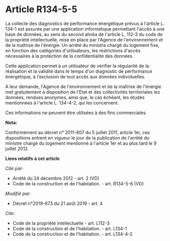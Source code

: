 # Article R134-5-5

La collecte des diagnostics de performance énergétique prévus à l'article L. 134-1 est assurée par une application
informatique permettant l'accès à une base de données, au sens du second alinéa de l'article L. 112-3 du code de la propriété
intellectuelle, mise en place par l'Agence de l'environnement et de la maîtrise de l'énergie. Un arrêté du ministre chargé du
logement fixe, en fonction des catégories d'utilisateurs, les restrictions d'accès nécessaires à la protection de la
confidentialité des données. 

Cette application permet à un utilisateur de vérifier la régularité de la réalisation et la validité dans le temps d'un
diagnostic de performance énergétique, à l'exclusion de tout accès aux données individuelles. 

A leur demande, l'Agence de l'environnement et de la maîtrise de l'énergie met gratuitement à disposition de l'Etat et des
collectivités territoriales les données, rendues anonymes, ainsi que, le cas échéant, les études mentionnées à l'article L.
134-4-2, qui les concernent. 

Ces informations ne peuvent être utilisées à des fins commerciales.

**Nota:**

Conformément au décret n° 2011-807 du 5 juillet 2011, article 1er, ces dispositions entrent en vigueur le jour de la
publication de l'arrêté du ministre chargé du logement mentionné à l'article 1er et au plus tard le 9 juillet 2012.

**Liens relatifs à cet article**

_Cité par_:

  - Arrêté du 24 décembre 2012 - art. 2 (VD)
  - Code de la construction et de l'habitation. - art. R134-5-6 (VD)

_Modifié par_:

  - Décret n°2019-873 du 21 août 2019 - art. 4

_Cite_:

  - Code de la propriété intellectuelle - art. L112-3
  - Code de la construction et de l'habitation. - art. L134-1
  - Code de la construction et de l'habitation. - art. L134-4-2
